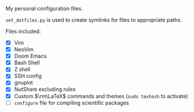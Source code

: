 My personal configuration files.

`set_dotfiles.py` is used to create symlinks for files to appropriate paths.

Files included:

- [x] Vim
- [x] NeoVim
- [x] Doom Emacs
- [x] Bash Shell
- [x] Z shell
- [x] SSH config
- [x] gnuplot
- [x] NutShare excluding rules
- [x] Custom $\rm\LaTeX$ commands and themes (`sudo texhash` to activate)
- [ ] `configure` file for compiling scientific packages
